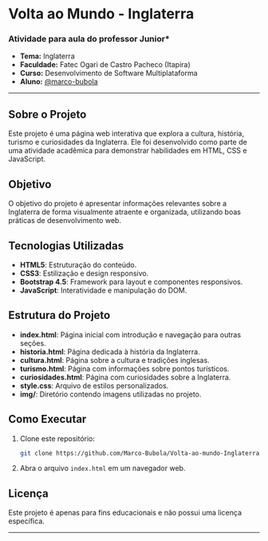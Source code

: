 # Volta ao Mundo - Inglaterra

### Atividade para aula do professor Junior*

- **Tema:** Inglaterra
- **Faculdade:** Fatec Ogari de Castro Pacheco (Itapira)
- **Curso:** Desenvolvimento de Software Multiplataforma
- **Aluno:** [@marco-bubola](https://github.com/Marco-Bubola)

---

## Sobre o Projeto

Este projeto é uma página web interativa que explora a cultura, história, turismo e curiosidades da Inglaterra. Ele foi desenvolvido como parte de uma atividade acadêmica para demonstrar habilidades em HTML, CSS e JavaScript.

## Objetivo

O objetivo do projeto é apresentar informações relevantes sobre a Inglaterra de forma visualmente atraente e organizada, utilizando boas práticas de desenvolvimento web.

## Tecnologias Utilizadas

- **HTML5**: Estruturação do conteúdo.
- **CSS3**: Estilização e design responsivo.
- **Bootstrap 4.5**: Framework para layout e componentes responsivos.
- **JavaScript**: Interatividade e manipulação do DOM.

## Estrutura do Projeto

- **index.html**: Página inicial com introdução e navegação para outras seções.
- **historia.html**: Página dedicada à história da Inglaterra.
- **cultura.html**: Página sobre a cultura e tradições inglesas.
- **turismo.html**: Página com informações sobre pontos turísticos.
- **curiosidades.html**: Página com curiosidades sobre a Inglaterra.
- **style.css**: Arquivo de estilos personalizados.
- **img/**: Diretório contendo imagens utilizadas no projeto.

## Como Executar

1. Clone este repositório:
   ```bash
   git clone https://github.com/Marco-Bubola/Volta-ao-mundo-Inglaterra.git
   ```
2. Abra o arquivo `index.html` em um navegador web.

## Licença

Este projeto é apenas para fins educacionais e não possui uma licença específica.

---
